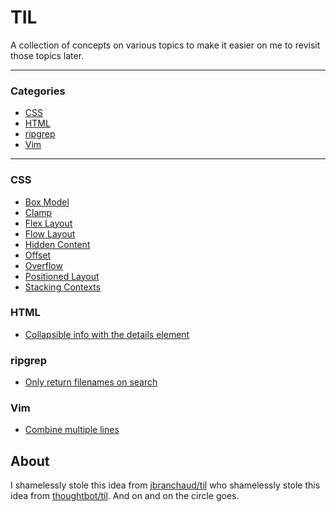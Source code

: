 # TIL

A collection of concepts on various topics to make it easier on me to revisit those topics later.

---

### Categories

* [CSS](#css)
* [HTML](#html)
* [ripgrep](#ripgrep)
* [Vim](#vim)

---

### CSS

- [Box Model](css/box-model.md)
- [Clamp](css/clamp.md)
- [Flex Layout](css/flex-layout.md)
- [Flow Layout](css/flow-layout.md)
- [Hidden Content](css/hidden-content.md)
- [Offset](css/offset.md)
- [Overflow](css/overflow.md)
- [Positioned Layout](css/positioned-layout.md)
- [Stacking Contexts](css/stacking-contexts.md)

### HTML

- [Collapsible info with the details element](html/collapsible-info-with-the-details-element.md)

### ripgrep

- [Only return filenames on search](ripgrep/only-return-filenames-on-search.md)

### Vim

- [Combine multiple lines](vim/combine-multiple-lines.md)

## About

I shamelessly stole this idea from [jbranchaud/til](https://github.com/jbranchaud/til) who shamelessly stole this idea from [thoughtbot/til](https://github.com/thoughtbot/til). And on and on the circle goes.
